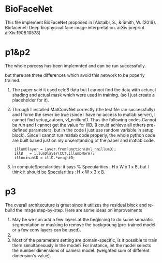 # BioFaceNet

This file implement BioFaceNet proposed in [Alotaibi, S., & Smith, W. (2019). Biofacenet: Deep biophysical face image interpretation. arXiv preprint arXiv:1908.10578]

# p1&p2
The whole porcess has been implemnted and can be run successfully.

but there are three differences which avoid this network to be poperly trained. 

1. The paper said it used celeB data but I cannot find the data with actucal shading and actual mask which were used in training. (so I just create a placeholder for it).

3. Through I installed MatConvNet correctly (the test file ran successfully) and I force the sever be true (since I have no access to matlab server), I cannot find setup_autonn, vl_nnillumD. Thus the following codes Cannot be run and I cannot get the value for illD. (I could achieve all others pre-defined parameters, but in the code I just use random variable in setup block). Since I cannot run matlab code properly, the whole python code are built based just on my unserstanding of the paper and matlab code.

        illumDlayer = Layer.fromFunction(@vl_nnillumD);
        illD   = illumDlayer(CCT,illumDNorm);
        illuminantD = illD.*weightD; 

3. In computeSpecularities: it says %     Specularities    : H x W x 1 x B, but I think it should be  Specularities    : H x W x 3 x B.

# p3

The overall architecuture is great since it utilizes the residual block and re-build the image step-by-step.
Here are some ideas on improvements

1. May be we can add a few layers at the beginning to do some semantic segmentation or masking to remove the backgroung (pre-trained model or a few conv layers can be used).
2. 
3. Most of the parameters setting are domain-specific, is it possible to train them simultaneously in the model? For instance, let the model selects the number dimensions of camera model. (weighted sum of different dimension's value).


